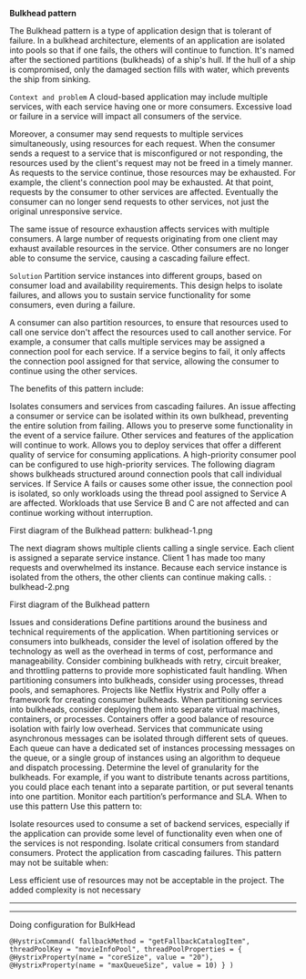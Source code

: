 **Bulkhead pattern**

The Bulkhead pattern is a type of application design that is tolerant of failure. In a bulkhead architecture, elements of an application are isolated into pools so that if one fails, the others will continue to function. It's named after the sectioned partitions (bulkheads) of a ship's hull. If the hull of a ship is compromised, only the damaged section fills with water, which prevents the ship from sinking.

`Context and problem`
A cloud-based application may include multiple services, with each service having one or more consumers. Excessive load or failure in a service will impact all consumers of the service.

Moreover, a consumer may send requests to multiple services simultaneously, using resources for each request. When the consumer sends a request to a service that is misconfigured or not responding, the resources used by the client's request may not be freed in a timely manner. As requests to the service continue, those resources may be exhausted. For example, the client's connection pool may be exhausted. At that point, requests by the consumer to other services are affected. Eventually the consumer can no longer send requests to other services, not just the original unresponsive service.

The same issue of resource exhaustion affects services with multiple consumers. A large number of requests originating from one client may exhaust available resources in the service. Other consumers are no longer able to consume the service, causing a cascading failure effect.

`Solution`
Partition service instances into different groups, based on consumer load and availability requirements. This design helps to isolate failures, and allows you to sustain service functionality for some consumers, even during a failure.

A consumer can also partition resources, to ensure that resources used to call one service don't affect the resources used to call another service. For example, a consumer that calls multiple services may be assigned a connection pool for each service. If a service begins to fail, it only affects the connection pool assigned for that service, allowing the consumer to continue using the other services.

The benefits of this pattern include:

Isolates consumers and services from cascading failures. An issue affecting a consumer or service can be isolated within its own bulkhead, preventing the entire solution from failing.
Allows you to preserve some functionality in the event of a service failure. Other services and features of the application will continue to work.
Allows you to deploy services that offer a different quality of service for consuming applications. A high-priority consumer pool can be configured to use high-priority services.
The following diagram shows bulkheads structured around connection pools that call individual services. If Service A fails or causes some other issue, the connection pool is isolated, so only workloads using the thread pool assigned to Service A are affected. Workloads that use Service B and C are not affected and can continue working without interruption.

First diagram of the Bulkhead pattern: bulkhead-1.png

The next diagram shows multiple clients calling a single service. Each client is assigned a separate service instance. Client 1 has made too many requests and overwhelmed its instance. Because each service instance is isolated from the others, the other clients can continue making calls. : bulkhead-2.png

First diagram of the Bulkhead pattern

Issues and considerations
Define partitions around the business and technical requirements of the application.
When partitioning services or consumers into bulkheads, consider the level of isolation offered by the technology as well as the overhead in terms of cost, performance and manageability.
Consider combining bulkheads with retry, circuit breaker, and throttling patterns to provide more sophisticated fault handling.
When partitioning consumers into bulkheads, consider using processes, thread pools, and semaphores. Projects like Netflix Hystrix and Polly offer a framework for creating consumer bulkheads.
When partitioning services into bulkheads, consider deploying them into separate virtual machines, containers, or processes. Containers offer a good balance of resource isolation with fairly low overhead.
Services that communicate using asynchronous messages can be isolated through different sets of queues. Each queue can have a dedicated set of instances processing messages on the queue, or a single group of instances using an algorithm to dequeue and dispatch processing.
Determine the level of granularity for the bulkheads. For example, if you want to distribute tenants across partitions, you could place each tenant into a separate partition, or put several tenants into one partition.
Monitor each partition’s performance and SLA.
When to use this pattern
Use this pattern to:

Isolate resources used to consume a set of backend services, especially if the application can provide some level of functionality even when one of the services is not responding.
Isolate critical consumers from standard consumers.
Protect the application from cascading failures.
This pattern may not be suitable when:

Less efficient use of resources may not be acceptable in the project.
The added complexity is not necessary

------------------------------------------------------------------------
------------------------------------------------------------------------
Doing configuration for BulkHead

`@HystrixCommand(
    fallbackMethod = "getFallbackCatalogItem",
    threadPoolKey = "movieInfoPool",
    threadPoolProperties = {
        @HystrixProperty(name = "coreSize", value = "20"),
        @HystrixProperty(name = "maxQueueSize", value = 10)
    }
)`